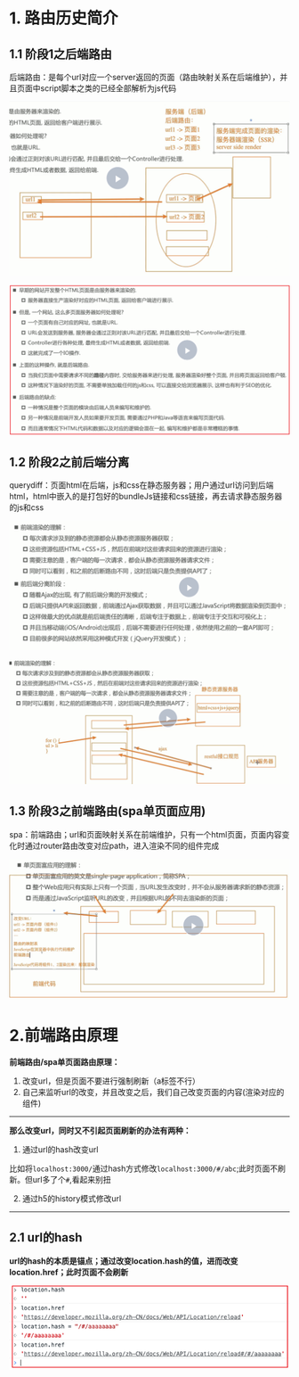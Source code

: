 # 1. 路由历史简介

## 1.1 阶段1之后端路由

后端路由：是每个url对应一个server返回的页面（路由映射关系在后端维护），并且页面中script脚本之类的已经全部解析为js代码

![](./image/后端路由图解.png)

![](./image/后端路由.png)

## 1.2 阶段2之前后端分离

querydiff：页面html在后端，js和css在静态服务器；用户通过url访问到后端html，html中嵌入的是打包好的bundleJs链接和css链接，再去请求静态服务器的js和css

![](./image/前后端分离阶段讲解.png)

![](./image/阶段二之前后端分离阶段.png)

## 1.3 阶段3之前端路由(spa单页面应用)

spa：前端路由；url和页面映射关系在前端维护，只有一个html页面，页面内容变化时通过router路由改变对应path，进入渲染不同的组件完成

![](./image/阶段三之单页面应用.png)

# 2.前端路由原理 


**前端路由/spa单页面路由原理：**

1. 改变url，但是页面不要进行强制刷新（a标签不行）
2. 自己来监听url的改变，并且改变之后，我们自己改变页面的内容(渲染对应的组件)

---

**那么改变url，同时又不引起页面刷新的办法有两种：**

1. 通过url的hash改变url

比如将`localhost:3000/`通过hash方式修改`localhost:3000/#/abc`;此时页面不刷新。但url多了个`#`,看起来别扭

2. 通过h5的history模式修改url


---

## 2.1 url的hash

**url的hash的本质是锚点；通过改变location.hash的值，进而改变location.href；此时页面不会刷新**

![](./image/locationHash方式.png)















